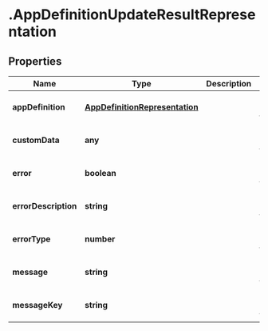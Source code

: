 # .AppDefinitionUpdateResultRepresentation

## Properties
Name | Type | Description | Notes
------------ | ------------- | ------------- | -------------
**appDefinition** | [**AppDefinitionRepresentation**](AppDefinitionRepresentation.md) |  | [optional] [default to null]
**customData** | **any** |  | [optional] [default to null]
**error** | **boolean** |  | [optional] [default to null]
**errorDescription** | **string** |  | [optional] [default to null]
**errorType** | **number** |  | [optional] [default to null]
**message** | **string** |  | [optional] [default to null]
**messageKey** | **string** |  | [optional] [default to null]


